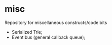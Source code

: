 # misc
Repository for miscellaneous constructs/code bits
* Serialized Trie;
* Event bus (general callback queue); 
